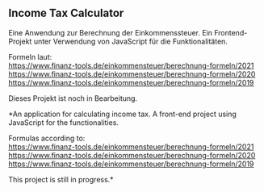 ## Income Tax Calculator

Eine Anwendung zur Berechnung der Einkommenssteuer. Ein Frontend-Projekt unter Verwendung von JavaScript für die Funktionalitäten.

Formeln laut:  
https://www.finanz-tools.de/einkommensteuer/berechnung-formeln/2021  
https://www.finanz-tools.de/einkommensteuer/berechnung-formeln/2020  
https://www.finanz-tools.de/einkommensteuer/berechnung-formeln/2019

Dieses Projekt ist noch in Bearbeitung.


*An application for calculating income tax. A front-end project using JavaScript for the functionalities.

Formulas according to:  
https://www.finanz-tools.de/einkommensteuer/berechnung-formeln/2021  
https://www.finanz-tools.de/einkommensteuer/berechnung-formeln/2020  
https://www.finanz-tools.de/einkommensteuer/berechnung-formeln/2019

This project is still in progress.*
